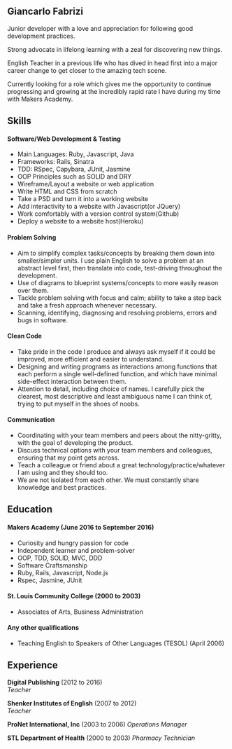 ## Giancarlo Fabrizi

Junior developer with a love and appreciation for following good development practices.

Strong advocate in lifelong learning with a zeal for discovering new things.

English Teacher in a previous life who has dived in head first into a major career change to get closer to the amazing tech scene.

Currently looking for a role which gives me the opportunity to continue progressing and growing at the incredibly rapid rate I have during my time with Makers Academy.

## Skills

#### Software/Web Development & Testing

* Main Languages: Ruby, Javascript, Java
* Frameworks: Rails, Sinatra
* TDD: RSpec, Capybara, JUnit, Jasmine
* OOP Principles such as SOLID and DRY
* Wireframe/Layout a website or web application
* Write HTML and CSS from scratch
* Take a PSD and turn it into a working website
* Add interactivity to a website with Javascript(or JQuery)
* Work comfortably with a version control system(Github)
* Deploy a website to a website host(Heroku)

#### Problem Solving

  *  Aim to simplify complex tasks/concepts by breaking them down into smaller/simpler units. I use plain English to solve a problem at an abstract level first, then translate into code, test-driving throughout the development.
  *  Use of diagrams to blueprint systems/concepts to more easily reason over them.
  *  Tackle problem solving with focus and calm; ability to take a step back and take a fresh approach whenever necessary.
  *  Scanning, identifying, diagnosing and resolving problems, errors and bugs in software.


#### Clean Code

  *  Take pride in the code I produce and always ask myself if it could be improved, more efficient and easier to understand.
  *  Designing and writing programs as interactions among functions that each perform a single well-defined function, and which have minimal side-effect interaction between them.
  *  Attention to detail, including choice of names. I carefully pick the clearest, most descriptive and least ambiguous name I can think of, trying to put myself in the shoes of noobs.


  #### Communication

  * Coordinating with your team members and peers about the nitty-gritty, with the goal of developing the product.
  * Discuss technical options with your team members and colleagues, ensuring that my point gets across.
  * Teach a colleague or friend about a great technology/practice/whatever I am using and they should too.
  * We are not isolated from each other. We must constantly share knowledge and best practices.

## Education

#### Makers Academy (June 2016 to September 2016)

- Curiosity and hungry passion for code
- Independent learner and problem-solver
- OOP, TDD, SOLID, MVC, DDD
- Software Craftsmanship
- Ruby, Rails, Javascript, Node.js
- Rspec, Jasmine, JUnit

#### St. Louis Community College (2000 to 2003)

- Associates of Arts, Business Administration


#### Any other qualifications

- Teaching English to Speakers of Other Languages (TESOL) (April 2006)

## Experience

**Digital Publishing** (2012 to 2016)    
*Teacher*  

**Shenker Institutes of English** (2007 to 2012)   
*Teacher*  

**ProNet International, Inc** (2003 to 2006)
*Operations Manager*

**STL Department of Health** (2000 to 2003)
*Pharmacy Technician*

